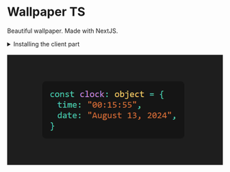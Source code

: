 # Wallpaper TS
Beautiful wallpaper. Made with NextJS.

<details>
<summary>Installing the client part</summary>

```bash
npm i
npm run dev
```

</details>
<br>

<img src="images/image.png" alt="Chat" />
